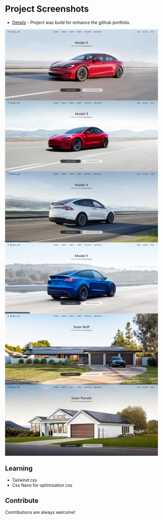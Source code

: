 
# Project Screenshots
- [Details](https://github.com/puspjoshi) - Project was build for enhance the github portfolio. 


<img src="screens/screen1.png" align="center"/>
<img src="screens/screen2.png" align="center"/>
<img src="screens/screen3.png" align="center"/>
<img src="screens/screen4.png" align="center"/>
<img src="screens/screen5.png" align="center"/>
<img src="screens/screen6.png" align="center"/>


## Learning

- Tailwind css 
- Css Nano for optimization css


## Contribute

Contributions are always welcome!

